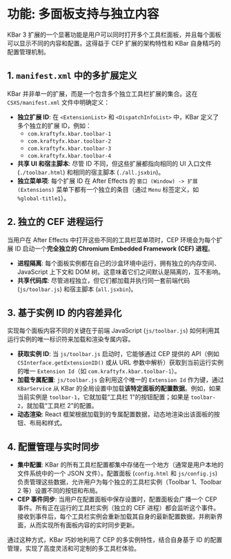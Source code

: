 # 功能: 多面板支持与独立内容

KBar 3 扩展的一个显著功能是用户可以同时打开多个工具栏面板，并且每个面板可以显示不同的内容和配置。这得益于 CEP 扩展的架构特性和 KBar 自身精巧的配置管理机制。

## 1. `manifest.xml` 中的多扩展定义

KBar 并非单一的扩展，而是一个包含多个独立工具栏扩展的集合。这在 `CSXS/manifest.xml` 文件中明确定义：

*   **独立扩展 ID**: 在 `<ExtensionList>` 和 `<DispatchInfoList>` 中，KBar 定义了多个独立的扩展 ID，例如：
    *   `com.kraftyfx.kbar.toolbar-1`
    *   `com.kraftyfx.kbar.toolbar-2`
    *   `com.kraftyfx.kbar.toolbar-3`
    *   `com.kraftyfx.kbar.toolbar-4`
*   **共享 UI 和宿主脚本**: 尽管 ID 不同，但这些扩展都指向相同的 UI 入口文件 (`./toolbar.html`) 和相同的宿主脚本 (`./all.jsxbin`)。
*   **独立菜单项**: 每个扩展 ID 在 After Effects 的 `窗口 (Window) -> 扩展 (Extensions)` 菜单下都有一个独立的条目（通过 `Menu` 标签定义，如 `%global-title1`）。

## 2. 独立的 CEF 进程运行

当用户在 After Effects 中打开这些不同的工具栏菜单项时，CEP 环境会为每个扩展 ID 启动一个**完全独立的 Chromium Embedded Framework (CEF) 进程**。

*   **进程隔离**: 每个面板实例都在自己的沙盒环境中运行，拥有独立的内存空间、JavaScript 上下文和 DOM 树。这意味着它们之间默认是隔离的，互不影响。
*   **共享代码库**: 尽管进程独立，但它们都加载并执行同一套前端代码 (`js/toolbar.js`) 和宿主脚本 (`all.jsxbin`)。

## 3. 基于实例 ID 的内容差异化

实现每个面板内容不同的关键在于前端 JavaScript (`js/toolbar.js`) 如何利用其运行实例的唯一标识符来加载和渲染专属内容。

*   **获取实例 ID**: 当 `js/toolbar.js` 启动时，它能够通过 CEP 提供的 API（例如 `CSInterface.getExtensionID()` 或从 URL 参数中解析）获取到当前运行实例的唯一 `Extension Id`（如 `com.kraftyfx.kbar.toolbar-1`）。
*   **加载专属配置**: `js/toolbar.js` 会利用这个唯一的 `Extension Id` 作为键，通过 `KBarService` 从 KBar 的全局设置中加载**该特定面板的配置数据**。例如，如果当前实例是 `toolbar-1`，它就加载“工具栏 1”的按钮配置；如果是 `toolbar-2`，就加载“工具栏 2”的配置。
*   **动态渲染**: React 框架根据加载到的专属配置数据，动态地渲染出该面板的按钮、布局和样式。

## 4. 配置管理与实时同步

*   **集中配置**: KBar 的所有工具栏配置都集中存储在一个地方（通常是用户本地的文件系统中的一个 JSON 文件）。配置面板 (`config.html` 和 `js/config.js`) 负责管理这些数据，允许用户为每个独立的工具栏实例（Toolbar 1、Toolbar 2 等）设置不同的按钮和布局。
*   **CEP 事件同步**: 当用户在配置面板中保存设置时，配置面板会广播一个 CEP 事件。所有正在运行的工具栏实例（独立的 CEF 进程）都会监听这个事件。接收到事件后，每个工具栏实例会重新加载其自身的最新配置数据，并刷新界面，从而实现所有面板内容的实时同步更新。

通过这种方式，KBar 巧妙地利用了 CEP 的多实例特性，结合自身基于 ID 的配置管理，实现了高度灵活和可定制的多工具栏体验。
